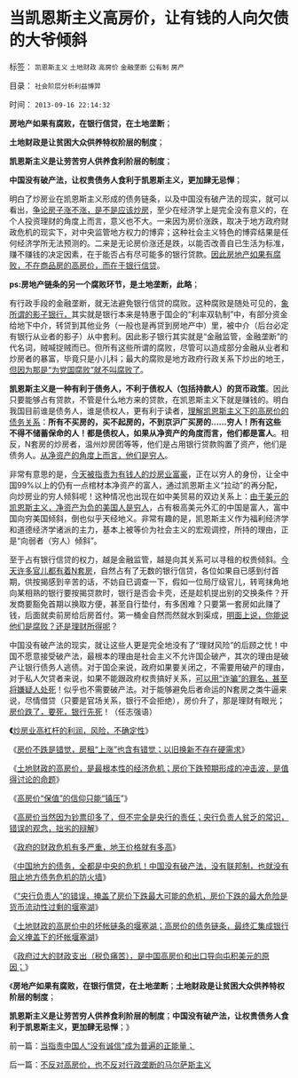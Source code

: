 # 当凯恩斯主义高房价，让有钱的人向欠债的大爷倾斜

标签： `凯恩斯主义` `土地财政` `高房价` `金融垄断` `公有制` `房产` 

目录： `社会阶层分析利益博羿`

时间： `2013-09-16 22:14:32`

**房地产如果有腐败，在银行信贷，在土地垄断**；

**土地财政是让贫困大众供养特权阶层的制度**；

**凯恩斯主义是让劳苦穷人供养食利阶层的制度**；

**中国没有破产法，让权贵债务人食利于凯恩斯主义，更加肆无忌惮**；

明白了炒房业在凯恩斯主义形成的债务链条，以及中国没有破产法的现实，就可以看出，[争论房子涨不涨，是不是应该炒房](../../../2013/8/22/预测房价不正确，中国老百姓承受能力无法预测.md)，至少在经济学上是完全没有意义的，在个人投资理财的角度上而言，意义也不大。一来因为房价涨跌，取决于地方政府财政危机的现实下，对中央监管地方权力的博弈；这种社会主义特色的博弈结果是任何经济学所无法预测的。二来是无论房价涨还是跌，以能否改善自已生活为标准，赚不赚钱的决定因素，在于能否占有尽可能多的银行贷款。[因此房地产如果有腐败，不在商品房的高房价，而在于银行信贷](../../../2009/7/17/商品房市场的高房价确实完全没有腐败.md)。

**ps:房地产链条的另一个腐败环节，是土地垄断，此略**；

有行政手段的金融垄断，就无法避免银行信贷的腐败。这种腐败是随处可见的，[象所谓的影子银行，](../../../2013/7/17/薛兆丰和叶檀对“影子银行”的误区，及吴英，曾成杰.md)其实就是银行本来是特惠于国企的“利率双轨制”中，有部分资金给地下中介，转贷到其他业务（一般也是再贷到房地产中）里，被中介（后台必定有银行从业者的影子）从中套利。因此影子银行其实就是“金融监管，金融垄断”的代名词，贼喊捉贼而已。但所有这些所谓的腐败，尽管可以造成部分金融从业者和炒房者的暴富，毕竟只是小儿科；最大的腐败是地方政府行政关系下炒出的地王，[但因为那是“为党国腐败”就不叫腐败了](../../../2010/2/26/“反政府”是荒谬的.md)。

**凯恩斯主义是一种有利于债务人，不利于债权人（包括持款人）的货币政策**。因此只要能够占有贷款，不管是什么地方来的贷款，在凯恩斯主义下就是赚钱的。明白我国目前谁是债务人，谁是债权人，更有利于读者，[理解凯恩斯主义下的高房价的债务关系](../../../2013/9/15/大政府经高房价到大萧条——＞通往奴役之路.md)：**所有不买房的，买不起房的，不到京沪广买房的……穷人！所有这些不得不储蓄保命的人！都是债权人，如果从净资产的角度而言，他们都是富人**。相反，N套房的炒房者，温州炒房团等等，他们是占用银行贷款购置了资产，他们是债务人。[从净资产的角度上而言，他们是穷人](../../../2009/8/26/水洗一般均贫富的天堂.md)。

非常有意思的是，[今天被指责为有钱人的炒房业富豪](../../../2013/8/27/炒房业高杠杆的利润，风险，不确定性.md)，正在以穷人的身份，让全中国99%以上的仍有一点棺材本净资产的富人，通过凯恩斯主义“拉动”的再分配，向炒房业的穷人倾斜呢！这种情况也出现在如中美贸易的双边关系上：[由于美元的凯恩斯主义，净资产为负的美国人是穷人](../../../2011/10/10/美国的有钱人都是穷人，美国穷人才会有钱.md)，占有极高美元外汇的中国是富人，富中国向穷美国倾斜，倒也似乎天经地义。非常有趣的是，凯恩斯主义作为福利经济学和道德经济学诸派的主力，基本上被等价为社会主义的宏观调控，所持的理由，正是“向弱者（穷人）倾斜”。

至于占有银行信贷的权力，越是金融监管，越是向其关系可以寻租的权贵倾斜。[今天许多官儿都有着N套房](../../../2013/2/6/N多套房不是腐败，不是犯罪，甚至不是灰色收入.md)，自然占有了无数的银行信贷，各位如果自已感到付首期，供按揭感到辛苦的话，不妨自已调查一下，假如一位局厅级官儿，转弯抹角地向某相熟的银行要按揭贷款时，银行是否会卡壳，还是趁机提出别的交换条件？开发商要豁免首期以换取方便，甚至自行垫付，有多困难？只要第一套房如此赚了钱，后面就卖前房给后房首付。第一桶金自然而然就水到渠成，[明面上说，你能说他们是腐败？还是理财所得呢](../../../2009/7/18/为什么商品房市场确实不存在腐败.md)？

中国没有破产法的现实，就让这些人更是完全地没有了“理财风险”的后顾之忧！中国不愿意接受破产法，最根本的理由是社会主义不允许国企破产，其次的理由是破产让银行债务人逃债。对于国企来说，政府如果要关闭之，不需要用破产的理由，对于私人欠贷者来说，如果不能跟政府权贵搞好关系，[可以用“诈骗”的罪名，甚至将嫌疑人处死](../../../2013/7/17/刘志军与曾成杰“死与不死”的不祥信息.md)！似乎也不需要破产法。对于能够避免后者命运的N套房之类牛逼来说，尽情借贷（只要是官场关系，银行不会拒绝），房价升了，那是理财有眼光；[房价跌了，要死，银行先死](http://blog.sina.com.cn/u/5563a64d0100b8ts)！（任志强语）

**《**[炒房业高杠杆的利润，风险，不确定性](../../../2013/8/27/炒房业高杠杆的利润，风险，不确定性.md)》

《[房价不跌是错觉，房租“上涨”也含有错觉；以旧换新不存在硬需求](../../../2013/8/28/房租价格和房价涨跌的一些现象的理解.md)》

《[土地财政的高房价，是最根本性的经济危机；房价下跌预期形成的冲击波，是值得讨论的命题](../../../2013/8/29/土地财政的高房价，是最根本性的经济危机，及张五常同志的贡献.md)》

《[高房价“保值”的信仰只能“镇压](../../../2013/9/3/高房价“保值”的信仰只能“镇压”.md)”》

《[高房价当然因为钞票印多了，但不完全是央行的责任；央行负责人贫乏的常识，错误的观念，拙劣的辩解](../../../2013/9/4/高房价当然因为钞票印多了，但不完全是央行的责任；.md)》

《[政府的财政危机有多严重，地王价格就有多高](../../../2013/9/7/向国际接轨的国产地王和刚需的中国特色；.md)》

《[中国地方的债务，全都是中央的危机！中国没有破产法，没有联邦制，也就没有阻止地方债务危机的防火墙](../../../2013/9/8/中国没有破产法和联邦制，缺乏阻止债务危机扩散的防火墙.md)》

《[“央行负责人”的错误，掩盖了房价下跌最大可能的危机，房价下跌的最大危险是货币流动性过剩的堰塞湖](../../../2013/9/9/房价下跌的最大危险及央行负责人的常识性错误.md)》

《[土地财政的高房价中的坏帐链条的堰塞湖；高房价的债务链条，最终汇集成银行会义掩盖下的坏帐堰塞湖](../../../2013/9/14/土地财政的高房价中的坏帐链条的堰塞湖.md)》

《[政府过大的财政支出（税负痛苦），是中国高房价和出口导向屯积美元的原因；](../../../2013/9/15/大政府经高房价到大萧条——＞通往奴役之路.md)》

《**房地产如果有腐败，在银行信贷，在土地垄断**；**土地财政是让贫困大众供养特权阶层的制度**；

**凯恩斯主义是让劳苦穷人供养食利阶层的制度**；**中国没有破产法，让权贵债务人食利于凯恩斯主义，更加肆无忌惮**；》



前一篇：[当指责中国人“没有诚信”成为普遍的正能量；](../../../2013/9/16/当指责中国人“没有诚信”成为普遍的正能量；.md)

后一篇：[不反对高房价，也不反对行政垄断的马尔萨斯主义](../../../2013/9/16/不反对高房价，也不反对行政垄断的马尔萨斯主义.md)